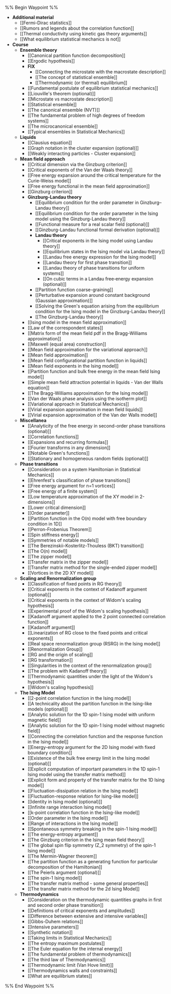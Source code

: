%% Begin Waypoint %%
- **Additional material**
	- [[Fermi-Dirac statistics]]
	- [[Rumors and legends about the correlation function]]
	- [[Thermal conductivity using kinetic gas theory arguments]]
	- [[What equilibrium statistical mechanics is not]]
- **Course**
	- **Ensemble theory**
		- [[Canonical partition function decomposition]]
		- [[Ergodic hypothesis]]
		- **FIX**
			- [[Connecting the microstate with the macrostate description]]
			- [[The concept of statistical ensemble]]
			- [[Thermodynamic (or thermal) equilibrium]]
		- [[Fundamental postulate of equilibrium statistical mechanics]]
		- [[Liouville's theorem (optional)]]
		- [[Microstate vs macrostate description]]
		- [[Statistical ensemble]]
		- [[The canonical ensemble (NVT)]]
		- [[The fundamental problem of high degrees of freedom systems]]
		- [[The microcanonical ensemble]]
		- [[Typical ensembles in Statistical Mechanics]]
	- **Liquids**
		- [[Clausius equation]]
		- [[Graph notation in the cluster expansion (optional)]]
		- [[Weakly interacting particles - Cluster expansion]]
	- **Mean field approach**
		- [[Critical dimension via the Ginzburg criterion]]
		- [[Critical exponents of the Van der Waals theory]]
		- [[Free energy expansion around the critical temperature for the Curie-Weiss model]]
		- [[Free energy functional in the mean field approximation]]
		- [[Ginzburg criterion]]
		- **Ginzburg-Landau theory**
			- [[Equilibrium condition for the order parameter in Ginzburg–Landau theory]]
			- [[Equilibrium condition for the order parameter in the Ising model using the Ginzburg-Landau theory]]
			- [[Functional measure for a real scalar field (optional)]]
			- [[Ginzburg-Landau functional formal derivation (optional)]]
			- **Landau theory**
				- [[Critical exponents in the Ising model using Landau theory]]
				- [[Equilibrium states in the Ising model via Landau theory]]
				- [[Landau free energy expression for the Ising model]]
				- [[Landau theory for first phase transition]]
				- [[Landau theory of phase transitions for uniform systems]]
				- [[On cubic terms in a Landau free‐energy expansion (optional)]]
			- [[Partition function coarse-graining]]
			- [[Perturbative expansion around constant background (Gaussian approximation)]]
			- [[Solving the Green's equation arising from the equilibrium condition for the Ising model in the Ginzburg-Landau theory]]
			- [[The Ginzburg-Landau theory]]
		- [[Ising model in the mean field approximation]]
		- [[Law of the correspondent states]]
		- [[Matrix form of the mean field pdf in the Bragg-Williams approximation]]
		- [[Maxwell (equal area) construction]]
		- [[Mean field approximation for the variational approach]]
		- [[Mean field approximation]]
		- [[Mean field configurational partition function in liquids]]
		- [[Mean field exponents in the Ising model]]
		- [[Partition function and bulk free energy in the mean field Ising model]]
		- [[Simple mean field attraction potential in liquids - Van der Walls equation]]
		- [[The Bragg-Williams approximation for the Ising model]]
		- [[Van der Waals phase analysis using the isotherm plot]]
		- [[Variational approach in Statistical Mechanics]]
		- [[Virial expansion approximation in mean field liquids]]
		- [[Virial expansion approximation of the Van der Walls model]]
	- **Miscellanea**
		- [[Analyticity of the free energy in second-order phase transitions (optional)]]
		- [[Correlation functions]]
		- [[Expansions and recurring formulas]]
		- [[Fourier transforms in any dimension]]
		- [[Notable Green's functions]]
		- [[Stationary and homogeneous random fields (optional)]]
	- **Phase transitions**
		- [[Consideration on a system Hamiltonian in Statistical Mechanics]]
		- [[Ehrenfest's classification of phase transitions]]
		- [[Free energy argument for n=1 vortices]]
		- [[Free energy of a finite system]]
		- [[Low temperature approximation of the XY model in 2-dimensions]]
		- [[Lower critical dimension]]
		- [[Order parameter]]
		- [[Partition function in the O(n) model with free boundary condition in 1D]]
		- [[Perron-Frobenius Theorem]]
		- [[Spin stiffness energy]]
		- [[Symmetries of notable models]]
		- [[The Berezinskii-Kosterlitz-Thouless (BKT) transition]]
		- [[The O(n) model]]
		- [[The zipper model]]
		- [[Transfer matrix in the zipper model]]
		- [[Transfer matrix method for the single-ended zipper model]]
		- [[Vortices in the 2D XY model]]
	- **Scaling and Renormalization group**
		- [[Classification of fixed points in RG theory]]
		- [[Critical exponents in the context of Kadanoff argument (optional)]]
		- [[Critical exponents in the context of Widom's scaling hypothesis]]
		- [[Experimental proof of the Widom's scaling hypothesis]]
		- [[Kadanoff argument applied to the 2 point connected correlation function]]
		- [[Kadanoff argument]]
		- [[Linearization of RG close to the fixed points and critical exponents]]
		- [[Real space renormalization group (RSRG) in the Ising model]]
		- [[Renormalization Group]]
		- [[RG and the origin of scaling]]
		- [[RG transformation]]
		- [[Singularities in the context of the renormalization group]]
		- [[The problem with Kadanoff theory]]
		- [[Thermodynamic quantities under the light of the Widom's hypothesis]]
		- [[Widom's scaling hypothesis]]
	- **The Ising Model**
		- [[2-point correlation function in the Ising model]]
		- [[A technicality about the partition function in the Ising-like models (optional)]]
		- [[Analytic solution for the 1D spin-1 Ising model with uniform magnetic field]]
		- [[Analytic solution for the 1D spin-1 Ising model without magnetic field]]
		- [[Connecting the correlation function and the response function in the Ising model]]
		- [[Energy-entropy argument for the 2D Ising model with fixed boundary condition]]
		- [[Existence of the bulk free energy limit in the Ising model (optional)]]
		- [[Explicit computation of important parameters in the 1D spin-1 Ising model using the transfer matrix method]]
		- [[Explicit form and property of the transfer matrix for the 1D Ising model]]
		- [[Fluctuation-dissipation relation in the Ising model]]
		- [[Fluctuation-response relation for Ising-like model]]
		- [[Identity in Ising model (optional)]]
		- [[Infinite range interaction Ising model]]
		- [[k-point correlation function in the Ising-like model]]
		- [[Order parameter in the Ising model]]
		- [[Range of interactions in the Ising model]]
		- [[Spontaneous symmetry breaking in the spin-1 Ising model]]
		- [[The energy-entropy argument]]
		- [[The Ginzburg criterion in the Ising mean field theory]]
		- [[The global spin flip symmetry (Z_2 symmetry) of the spin-1 Ising model]]
		- [[The Mermin-Wagner theorem]]
		- [[The partition function as a generating function for particular decomposition of the Hamiltonian]]
		- [[The Peierls argument (optional)]]
		- [[The spin-1 Ising model]]
		- [[The transfer matrix method - some general properties]]
		- [[The transfer matrix method for the 2d Ising Model]]
	- **Thermodynamics**
		- [[Consideration on the thermodynamic quantities graphs in first and second order phase transition]]
		- [[Definitions of critical exponents and amplitudes]]
		- [[Difference between extensive and intensive variables]]
		- [[Gibbs-Duhem relations]]
		- [[Intensive parameters]]
		- [[Synthetic notation]]
		- [[Taking limits in Statistical Mechanics]]
		- [[The entropy maximum postulates]]
		- [[The Euler equation for the internal energy]]
		- [[The fundamental problem of thermodynamics]]
		- [[The third law of Thermodynamics]]
		- [[Thermodynamic limit (Van Hove limit)]]
		- [[Thermodynamics walls and constraints]]
		- [[What are equilibrium states]]

%% End Waypoint %%

